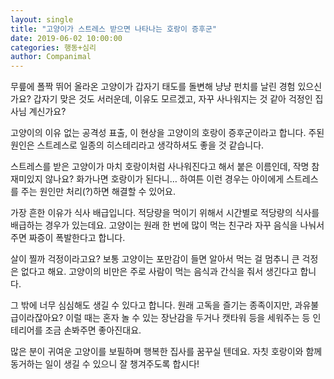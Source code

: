 ```yaml
---
layout: single
title: "고양이가 스트레스 받으면 나타나는 호랑이 증후군"
date: 2019-06-02 10:00:00
categories: 행동+심리
author: Companimal
---
```


무릎에 폴짝 뛰어 올라온 고양이가 갑자기 태도를 돌변해 냥냥 펀치를 날린 경험 있으신가요? 갑자기 맞은 것도 서러운데, 이유도 모르겠고, 자꾸 사나워지는 것 같아 걱정인 집사님 계신가요?

고양이의 이유 없는 공격성 표출, 이 현상을 고양이의 호랑이 증후군이라고 합니다. 주된 원인은 스트레스로 일종의 히스테리라고 생각하셔도 좋을 것 같습니다.

스트레스를 받은 고양이가 마치 호랑이처럼 사나워진다고 해서 붙은 이름인데, 작명 참 재미있지 않나요? 화가나면 호랑이가 된다니… 하여튼 이런 경우는 아이에게 스트레스를 주는 원인만 처리(?)하면 해결할 수 있어요.

가장 흔한 이유가 식사 배급입니다. 적당량을 먹이기 위해서 시간별로 적당량의 식사를 배급하는 경우가 있는데요. 고양이는 원래 한 번에 많이 먹는 친구라 자꾸 음식을 나눠서 주면 짜증이 폭발한다고 합니다.

살이 찔까 걱정이라고요? 보통 고양이는 포만감이 들면 알아서 먹는 걸 멈추니 큰 걱정은 없다고 해요. 고양이의 비만은 주로 사람이 먹는 음식과 간식을 줘서 생긴다고 합니다.

그 밖에 너무 심심해도 생길 수 있다고 합니다. 원래 고독을 즐기는 종족이지만, 과유불급이라잖아요? 이럴 때는 혼자 놀 수 있는 장난감을 두거나 캣타워 등을 세워주는 등 인테리어를 조금 손봐주면 좋아진대요.

많은 분이 귀여운 고양이를 보필하며 행복한 집사를 꿈꾸실 텐데요. 자칫 호랑이와 함께 동거하는 일이 생길 수 있으니 잘 챙겨주도록 합시다!
